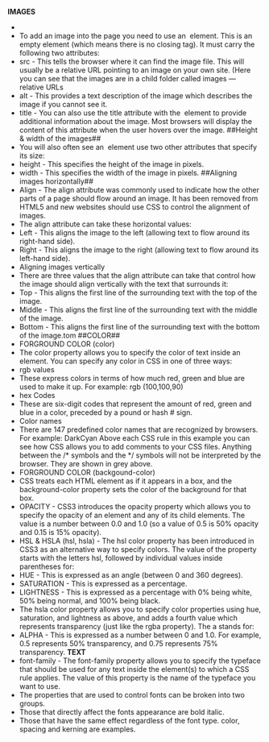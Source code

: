 
**IMAGES**
- <img>
- To add an image into the page you need to use an <img> element. This is an empty element (which means there is no closing tag). It must carry the following two attributes:
- src - This tells the browser where it can find the image file. This will usually be a relative URL pointing to an image on your own site. (Here you can see that the images are in a child folder called images — relative URLs
- alt - This provides a text description of the image which describes the image if you cannot see it.
- title - You can also use the title attribute with the <img> element to provide additional information about the image. Most browsers will display the content of this attribute  when the user hovers over the image.
##Height & width of the images## 
- You will also often see an <img> element use two other attributes that specify its size:
- height - This specifies the height of the image in pixels.
- width - This specifies the width of the image in pixels.
##Aligning images horizontally##
- Align - The align attribute was commonly used to indicate how the other parts of a page should flow around an image. It has been removed from  HTML5 and new websites should use CSS to control the alignment of images.
- The align attribute can take these horizontal values:
- Left - This aligns the image to the left (allowing text to flow around its right-hand side). 
- Right - This aligns the image to the right (allowing text to flow around its left-hand side).
- Aligning images vertically
- There are three values that the align attribute can take that control how the image should align vertically with the text that surrounds it:
- Top - This aligns the first line of the surrounding text with the top of the image.
- Middle - This aligns the first line of the surrounding text with the middle of the image.
- Bottom - This aligns the first line of the surrounding text with the bottom of the image.tom
##COLOR## 
- FORGROUND COLOR (color)
- The color property allows you to specify the color of text inside an element. You can specify any color in CSS in one of three ways:
- rgb values
- These express colors in terms of how much red, green and blue are used to make it up. For example: rgb (100,100,90)
- hex Codes
- These are six-digit codes that represent the amount of red, green and blue in a color, preceded by a pound or hash # sign. 
- Color names
- There are 147 predefined color names that are recognized by browsers. For example: DarkCyan
Above each CSS rule in this example you can see how CSS allows you to add comments to your CSS files. Anything between the /* symbols and the */ symbols will not be interpreted by the browser. They are shown in grey above.
- FORGROUND COLOR (backgound-color)
- CSS treats each HTML element as if it appears in a box, and the background-color property sets the color of the background for that box.
- OPACITY - CSS3 introduces the opacity property which allows you to specify the opacity of an element and any of its child elements. The value is a number between 0.0 and 1.0 (so a value of 0.5 is 50% opacity and 0.15 is 15% opacity).
- HSL & HSLA (hsl, hsla) - The hsl color property has been introduced in CSS3 as an alternative way to specify colors. The value of the property starts with the letters hsl, followed by individual values inside parentheses for:
- HUE - This is expressed as an angle (between 0 and 360 degrees).
- SATURATION - This is expressed as a percentage.
- LIGHTNESS - This is expressed as a percentage with 0% being white, 50% being normal, and 100% being black.
- The hsla color property allows you to specify color properties using hue, saturation, and lightness as above, and adds a fourth value which represents transparency (just like the rgba property). The a stands for:
- ALPHA - This is expressed as a number between 0 and 1.0. For example, 0.5 represents 50% transparency, and 0.75 represents 75% transparency.
**TEXT** 
- font-family - The font-family property allows you to specify the typeface that should be used for any text inside the element(s) to which a CSS rule applies. The value of this property is the name of the typeface you want to use.
- The properties that are used to control fonts can be broken into two groups.
- Those that directly affect the fonts appearance are bold italic.
- Those that have the same effect regardless of the font type. color, spacing and kerning are examples.



